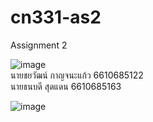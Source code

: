 # cn331-as2
Assignment 2

![image](https://github.com/user-attachments/assets/ee3d3393-2af9-4aa9-9840-5c86eec3f850)  
นายชยวัฒน์ กาญจนะแก้ว 6610685122  
นายธนบดี สุดแดน 6610685163

![image](https://github.com/user-attachments/assets/5d95cef9-a927-470a-a93d-ad60f89923a8)
